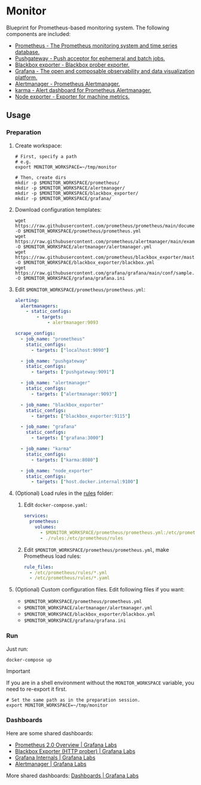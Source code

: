 # Monitor

Blueprint for Prometheus-based monitoring system. The following components are included:

- [Prometheus - The Prometheus monitoring system and time series database.](https://github.com/prometheus/prometheus)
- [Pushgateway - Push acceptor for ephemeral and batch jobs.](https://github.com/prometheus/pushgateway)
- [Blackbox exporter - Blackbox prober exporter.](https://github.com/prometheus/blackbox_exporter)
- [Grafana - The open and composable observability and data visualization platform.](https://github.com/grafana/grafana)
- [Alertmanager - Prometheus Alertmanager.](https://github.com/prometheus/alertmanager)
- [karma - Alert dashboard for Prometheus Alertmanager.](https://github.com/prymitive/karma)
- [Node exporter - Exporter for machine metrics.](https://github.com/prometheus/node_exporter)

## Usage

### Preparation

1. Create workspace:

   ```shell
   # First, specify a path
   # e.g.
   export MONITOR_WORKSPACE=~/tmp/monitor

   # Then, create dirs
   mkdir -p $MONITOR_WORKSPACE/prometheus/
   mkdir -p $MONITOR_WORKSPACE/alertmanager/
   mkdir -p $MONITOR_WORKSPACE/blackbox_exporter/
   mkdir -p $MONITOR_WORKSPACE/grafana/
   ```

1. Download configuration templates:

   ```shell
   wget https://raw.githubusercontent.com/prometheus/prometheus/main/documentation/examples/prometheus.yml -O $MONITOR_WORKSPACE/prometheus/prometheus.yml
   wget https://raw.githubusercontent.com/prometheus/alertmanager/main/examples/ha/alertmanager.yml -O $MONITOR_WORKSPACE/alertmanager/alertmanager.yml
   wget https://raw.githubusercontent.com/prometheus/blackbox_exporter/master/blackbox.yml -O $MONITOR_WORKSPACE/blackbox_exporter/blackbox.yml
   wget https://raw.githubusercontent.com/grafana/grafana/main/conf/sample.ini -O $MONITOR_WORKSPACE/grafana/grafana.ini
   ```

1. Edit `$MONITOR_WORKSPACE/prometheus/prometheus.yml`:

   ```yaml
   alerting:
     alertmanagers:
       - static_configs:
           - targets:
               - alertmanager:9093
   ```

   ```yaml
   scrape_configs:
     - job_name: "prometheus"
       static_configs:
         - targets: ["localhost:9090"]

     - job_name: "pushgateway"
       static_configs:
         - targets: ["pushgateway:9091"]

     - job_name: "alertmanager"
       static_configs:
         - targets: ["alertmanager:9093"]

     - job_name: "blackbox_exporter"
       static_configs:
         - targets: ["blackbox_exporter:9115"]

     - job_name: "grafana"
       static_configs:
         - targets: ["grafana:3000"]

     - job_name: "karma"
       static_configs:
         - targets: ["karma:8080"]

     - job_name: "node_exporter"
       static_configs:
         - targets: ["host.docker.internal:9100"]
   ```

1. (Optional) Load rules in the [rules](https://github.com/rea1shane/monitor/tree/main/rules) folder:

   1. Edit `docker-compose.yaml`:

      ```yaml
      services:
        prometheus:
          volumes:
            - $MONITOR_WORKSPACE/prometheus/prometheus.yml:/etc/prometheus/prometheus.yml
            - ./rules:/etc/prometheus/rules
      ```

   1. Edit `$MONITOR_WORKSPACE/prometheus/prometheus.yml`, make Prometheus load rules:

      ```yaml
      rule_files:
        - /etc/prometheus/rules/*.yml
        - /etc/prometheus/rules/*.yaml
      ```

1. (Optional) Custom configuration files. Edit following files if you want:

   - `$MONITOR_WORKSPACE/prometheus/prometheus.yml`
   - `$MONITOR_WORKSPACE/alertmanager/alertmanager.yml`
   - `$MONITOR_WORKSPACE/blackbox_exporter/blackbox.yml`
   - `$MONITOR_WORKSPACE/grafana/grafana.ini`

### Run

Just run:

```shell
docker-compose up
```

> [!IMPORTANT]
>
> If you are in a shell environment without the `MONITOR_WORKSPACE` variable, you need to re-export it first.
>
> ```shell
> # Set the same path as in the preparation session.
> export MONITOR_WORKSPACE=~/tmp/monitor
> ```

### Dashboards

Here are some shared dashboards:

- [Prometheus 2.0 Overview | Grafana Labs](https://grafana.com/grafana/dashboards/3662-prometheus-2-0-overview/)
- [Blackbox Exporter (HTTP prober) | Grafana Labs](https://grafana.com/grafana/dashboards/13659-blackbox-exporter-http-prober/)
- [Grafana Internals | Grafana Labs](https://grafana.com/grafana/dashboards/3590-grafana-internals/)
- [Alertmanager | Grafana Labs](https://grafana.com/grafana/dashboards/9578-alertmanager/)

More shared dashboards: [Dashboards | Grafana Labs](https://grafana.com/grafana/dashboards/)
